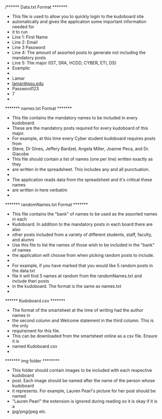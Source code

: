 /****** Data.txt Format *******
 * This file is used to allow you to quickly login to the kudoboard site
 * automatically and gives the application some important information needed for 
 * it to run
 * Line 1: First Name
 * Line 2: Email
 * Line 3 Password
 * Line 4: The amount of assorted posts to generate not including the mandatory posts
 * Line 5: The major (IST, SRA, HCDD, CYBER, ETI, DS)
 * Example:
 * 
 * Lamar
 * lamar@psu.edu
 * Password123
 * 7
 * 
 ******* names.txt Format *******
 * This file contains the mandatory names to be included in every kudoboard.
 * These are the mandatory posts required for every kudoboard of this major.
 * For example, at this time every Cyber student kudoboard requires posts from 
 * Steve, Dr Gines, Jeffery Bardzel, Angela Miller, Joanne Peca, and Dr. Giacobe
 * This file should contain a list of names (one per line) written exactly as they
 * are written in the spreadsheet. This includes any and all punctuation. 
 * 
 * The application reads data from the spreadsheet and it's critical these names
 * are written in here verbatim
 * 
 ******* randomNames.txt Format *******
 * This file contains the "bank" of names to be used as the assorted names in each
 * Kudoboard. In addition to the mandatory posts in each board there are also 
 * other posts included from a variety of different students, staff, faculty, and alumni
 * Use this file to list the names of those wish to be included in the "bank" of names
 * the application will choose from when picking random posts to include.
 * 
 * For example, if you have marked that you would like 5 random posts in the data.txt
 * file it will find 5 names at random from the randomNames.txt and include theri posts
 * in the kudoboard. The format is the same as names.txt
 * 
 ****** Kudoboard.csv *******
 * The format of the smartsheet at the time of writing had the author names in
 * the second column and Welcome statement in the third column. This is the only
 * requirement for this file.
 * This can be downloaded from the smartsheet online as a csv file. Ensure it is
 * named Kudoboard.csv
 * 
 ******* img folder ********
 * This folder should contain images to be included with each respective kudoboard
 * post. Each image should be named after the name of the person whose kudoboard
 * it represents. For example, Lauren Pearl's picture for her post should be named
 * "Lauren Pearl" the extension is ignored during reading so it is okay if it is a
 * jpg/png/jpeg etc.
